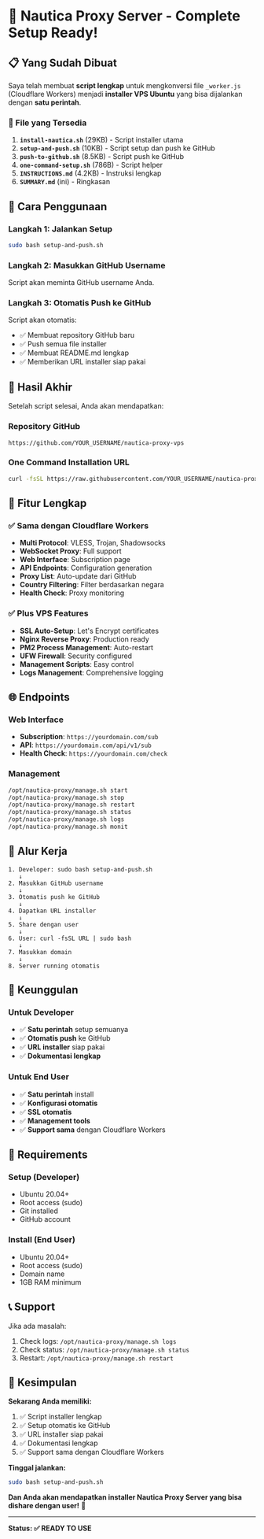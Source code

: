 # 🎉 Nautica Proxy Server - Complete Setup Ready!

## 📋 Yang Sudah Dibuat

Saya telah membuat **script lengkap** untuk mengkonversi file `_worker.js` (Cloudflare Workers) menjadi **installer VPS Ubuntu** yang bisa dijalankan dengan **satu perintah**.

### 📁 File yang Tersedia

1. **`install-nautica.sh`** (29KB) - Script installer utama
2. **`setup-and-push.sh`** (10KB) - Script setup dan push ke GitHub
3. **`push-to-github.sh`** (8.5KB) - Script push ke GitHub
4. **`one-command-setup.sh`** (786B) - Script helper
5. **`INSTRUCTIONS.md`** (4.2KB) - Instruksi lengkap
6. **`SUMMARY.md`** (ini) - Ringkasan

## 🚀 Cara Penggunaan

### Langkah 1: Jalankan Setup
```bash
sudo bash setup-and-push.sh
```

### Langkah 2: Masukkan GitHub Username
Script akan meminta GitHub username Anda.

### Langkah 3: Otomatis Push ke GitHub
Script akan otomatis:
- ✅ Membuat repository GitHub baru
- ✅ Push semua file installer
- ✅ Membuat README.md lengkap
- ✅ Memberikan URL installer siap pakai

## 🎯 Hasil Akhir

Setelah script selesai, Anda akan mendapatkan:

### Repository GitHub
```
https://github.com/YOUR_USERNAME/nautica-proxy-vps
```

### One Command Installation URL
```bash
curl -fsSL https://raw.githubusercontent.com/YOUR_USERNAME/nautica-proxy-vps/main/install-nautica.sh | sudo bash
```

## 🔧 Fitur Lengkap

### ✅ Sama dengan Cloudflare Workers
- **Multi Protocol**: VLESS, Trojan, Shadowsocks
- **WebSocket Proxy**: Full support
- **Web Interface**: Subscription page
- **API Endpoints**: Configuration generation
- **Proxy List**: Auto-update dari GitHub
- **Country Filtering**: Filter berdasarkan negara
- **Health Check**: Proxy monitoring

### ✅ Plus VPS Features
- **SSL Auto-Setup**: Let's Encrypt certificates
- **Nginx Reverse Proxy**: Production ready
- **PM2 Process Management**: Auto-restart
- **UFW Firewall**: Security configured
- **Management Scripts**: Easy control
- **Logs Management**: Comprehensive logging

## 🌐 Endpoints

### Web Interface
- **Subscription**: `https://yourdomain.com/sub`
- **API**: `https://yourdomain.com/api/v1/sub`
- **Health Check**: `https://yourdomain.com/check`

### Management
```bash
/opt/nautica-proxy/manage.sh start
/opt/nautica-proxy/manage.sh stop
/opt/nautica-proxy/manage.sh restart
/opt/nautica-proxy/manage.sh status
/opt/nautica-proxy/manage.sh logs
/opt/nautica-proxy/manage.sh monit
```

## 🔄 Alur Kerja

```
1. Developer: sudo bash setup-and-push.sh
   ↓
2. Masukkan GitHub username
   ↓
3. Otomatis push ke GitHub
   ↓
4. Dapatkan URL installer
   ↓
5. Share dengan user
   ↓
6. User: curl -fsSL URL | sudo bash
   ↓
7. Masukkan domain
   ↓
8. Server running otomatis
```

## 🎉 Keunggulan

### Untuk Developer
- ✅ **Satu perintah** setup semuanya
- ✅ **Otomatis push** ke GitHub
- ✅ **URL installer** siap pakai
- ✅ **Dokumentasi lengkap**

### Untuk End User
- ✅ **Satu perintah** install
- ✅ **Konfigurasi otomatis**
- ✅ **SSL otomatis**
- ✅ **Management tools**
- ✅ **Support sama** dengan Cloudflare Workers

## 🚨 Requirements

### Setup (Developer)
- Ubuntu 20.04+
- Root access (sudo)
- Git installed
- GitHub account

### Install (End User)
- Ubuntu 20.04+
- Root access (sudo)
- Domain name
- 1GB RAM minimum

## 📞 Support

Jika ada masalah:
1. Check logs: `/opt/nautica-proxy/manage.sh logs`
2. Check status: `/opt/nautica-proxy/manage.sh status`
3. Restart: `/opt/nautica-proxy/manage.sh restart`

## 🎯 Kesimpulan

**Sekarang Anda memiliki:**
1. ✅ Script installer lengkap
2. ✅ Setup otomatis ke GitHub
3. ✅ URL installer siap pakai
4. ✅ Dokumentasi lengkap
5. ✅ Support sama dengan Cloudflare Workers

**Tinggal jalankan:**
```bash
sudo bash setup-and-push.sh
```

**Dan Anda akan mendapatkan installer Nautica Proxy Server yang bisa dishare dengan user!** 🚀

---

**Status: ✅ READY TO USE**